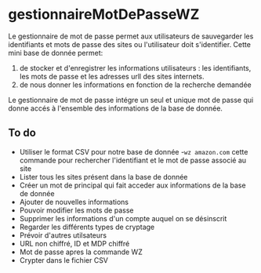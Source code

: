 # gestionnaireMotDePasseWZ

Le gestionnaire de mot de passe permet aux utilisateurs de sauvegarder les identifiants et mots de passe des sites ou l'utilisateur doit  s'identifier.
Cette mini base de donnée permet:
1) de stocker et d'enregistrer les informations utilisateurs : les identifiants,  les mots de passe et les adresses urll des sites internets.
2) de nous donner les informations en fonction de la recherche demandée

Le gestionnaire de mot de passe intégre un seul et unique mot de passe qui donne accés à l'ensemble des informations de la base de donnée.

## To do

 - Utiliser le format CSV pour notre base de donnée
 -`wz amazon.com` cette commande pour rechercher l'identifiant et le  mot de passe associé au site
 - Lister tous les sites présent dans la base de donnée
 - Créer un mot de principal qui fait acceder aux informations de la base de donnée
 - Ajouter de nouvelles informations 
 - Pouvoir modifier les mots de passe
 - Supprimer les informations d'un compte auquel on se désinscrit
 - Regarder les différents types de cryptage 
 - Prévoir d'autres utilsateurs
 - URL non chiffré, ID et MDP chiffré
 - Mot de passe  apres la commande WZ
 - Crypter dans le fichier CSV  

